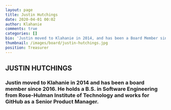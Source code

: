```yaml
---
layout: page
title: Justin Hutchings
date: 2020-04-01 00:02
author: Klahanie
comments: true
categories: []
bio: 'Justin moved to Klahanie in 2014, and has been a Board Member since 2016. He holds a BS in Software Engineering from Rose-Hulman Institute of Technology, and works for GitHub as a Senior Product Manager.'
thumbnail: /images/board/justin-hutchings.jpg
position: Treasurer
---
```


<h2><strong>JUSTIN HUTCHINGS</strong></h2>
<h3>Justin moved to Klahanie in 2014 and has been a board member since 2016. He holds a B.S. in Software Engineering from Rose-Hulman Institute of Technology and works for GitHub as a Senior Product Manager.</h3>

